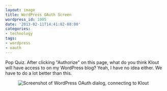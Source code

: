 ```yaml
---
layout: image
title: WordPress OAuth Screen
wordpress_id: 1005
date: '2013-02-11T14:41:02-08:00'
categories:
- technology
tags:
- wordpress
- oauth
---
```


Pop Quiz.  After clicking "Authorize" on this page, what do you think Klout will have access to on my WordPress blog?
Yeah, I have no idea either.  We have to do a lot better than this.

<figure class="aligncenter">
  <img src="wordpress-auth-screen.png" alt="Screenshot of WordPress OAuth dialog, connecting to Klout" />
</figure>
